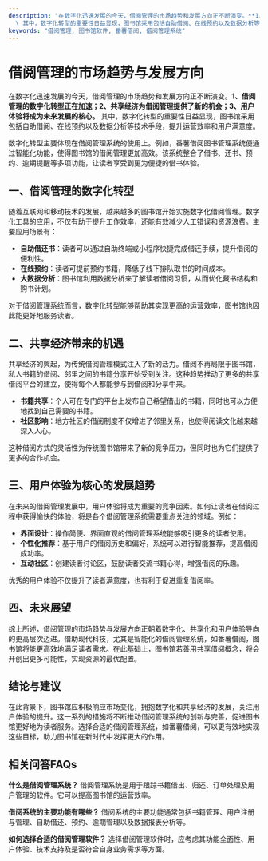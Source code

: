 ```yaml
---
description: "在数字化迅速发展的今天，借阅管理的市场趋势和发展方向正不断演变。**1、借阅管理的数字化转型正在加速；2、共享经济为借阅管理提供了新的机会；3、用户体验将成为未来发展的核心。**\
  \ 其中，数字化转型的重要性日益显现，图书馆采用包括自助借阅、在线预约以及数据分析等技术手段，提升运营效率和用户满意度。"
keywords: "借阅管理, 图书馆软件, 番薯借阅, 借阅管理系统"
---
```

# 借阅管理的市场趋势与发展方向

在数字化迅速发展的今天，借阅管理的市场趋势和发展方向正不断演变。**1、借阅管理的数字化转型正在加速；2、共享经济为借阅管理提供了新的机会；3、用户体验将成为未来发展的核心。** 其中，数字化转型的重要性日益显现，图书馆采用包括自助借阅、在线预约以及数据分析等技术手段，提升运营效率和用户满意度。

数字化转型主要体现在借阅管理系统的使用上。例如，番薯借阅图书管理系统便通过智能化功能，使得图书馆的借阅管理更加高效。该系统整合了借书、还书、预约、逾期提醒等多项功能，让读者享受到更为便捷的借书体验。

## **一、借阅管理的数字化转型**

随着互联网和移动技术的发展，越来越多的图书馆开始实施数字化借阅管理。数字化工具的应用，不仅有助于提升工作效率，还能有效减少人工错误和资源浪费。主要应用场景有：

- **自助借还书**：读者可以通过自助终端或小程序快捷完成借还手续，提升借阅的便利性。
- **在线预约**：读者可提前预约书籍，降低了线下排队取书的时间成本。
- **大数据分析**：图书馆利用数据分析来了解读者借阅习惯，从而优化藏书结构和购书计划。

对于借阅管理系统而言，数字化转型能够帮助其实现更高的运营效率，图书馆也因此能更好地服务读者。

## **二、共享经济带来的机遇**

共享经济的興起，为传统借阅管理模式注入了新的活力。借阅不再局限于图书馆，私人书籍的借阅、邻里之间的书籍分享开始受到关注。这种趋势推动了更多的共享借阅平台的建立，使得每个人都能参与到借阅和分享中来。

- **书籍共享**：个人可在专门的平台上发布自己希望借出的书籍，同时也可以方便地找到自己需要的书籍。
- **社区影响**：地方社区的借阅制度不仅增进了邻里关系，也使得阅读文化越来越深入人心。

这种借阅方式的灵活性为传统图书馆带来了新的竞争压力，但同时也为它们提供了更多的合作机会。

## **三、用户体验为核心的发展趋势**

在未来的借阅管理发展中，用户体验将成为重要的竞争因素。如何让读者在借阅过程中获得愉快的体验，将是各个借阅管理系统需要重点关注的领域。例如：

- **界面设计**：操作简便、界面直观的借阅管理系统能够吸引更多的读者使用。
- **个性化推荐**：基于用户的借阅历史和偏好，系统可以进行智能推荐，提高借阅成功率。
- **互动社区**：创建读者讨论区，鼓励读者交流书籍心得，增强借阅的乐趣。

优秀的用户体验不仅提升了读者满意度，也有利于促进重复借阅率。

## **四、未来展望**

综上所述，借阅管理的市场趋势与发展方向正朝着数字化、共享化和用户体验导向的更高层次迈进。借助现代科技，尤其是智能化的借阅管理系统，如番薯借阅，图书馆将能更高效地满足读者需求。在此基础上，图书馆若善用共享借阅概念，将会开创出更多可能性，实现资源的最优配置。

## **结论与建议**

在此背景下，图书馆应积极响应市场变化，拥抱数字化和共享经济的发展，关注用户体验的提升。这一系列的措施将不断推动借阅管理系统的创新与完善，促进图书馆更好地为读者服务。选择合适的借阅管理系统，如番薯借阅，可以更有效地实现这些目标，助力图书馆在新时代中发挥更大的作用。

## 相关问答FAQs

**什么是借阅管理系统？**
借阅管理系统是用于跟踪书籍借出、归还、订单处理及用户管理的软件。它可以提高图书馆的运营效率。

**借阅系统的主要功能有哪些？**
借阅系统的主要功能通常包括书籍管理、用户注册与管理、自助借还、预约、逾期管理以及数据报表分析等。

**如何选择合适的借阅管理软件？**
选择借阅管理软件时，应考虑其功能全面性、用户体验、技术支持及是否符合自身业务需求等方面。
